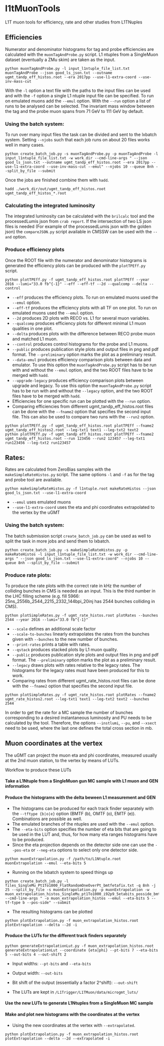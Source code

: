 # l1tMuonTools
L1T muon tools for efficiency, rate and other studies from L1TNuples

## Efficiencies
Numerator and denominator histograms for tag and probe efficiencies are calculated with the `muonTagAndProbe.py` script. L1 ntuples from a SingleMuon dataset (eventually a ZMu skim) are taken as the input.
```
python muonTagAndProbe.py -l input_l1ntuple_file_list.txt muonTagAndProbe --json good_ls_json.txt --outname ugmt_tandp_eff_histos.root --era 2017pp --use-l1-extra-coord --use-inv-mass-cut
```
With the `-l` option a text file with the paths to the input files can be used and with the `-f` option a single L1 ntuple input file can be specified.
To run on emulated muons add the `--emul` option. With the `--run` option a list of runs to be analysed can be selected.
The invariant mass window between the tag and the probe muon spans from 71 GeV to 111 GeV by default.

### Using the batch system:
To run over many input files the task can be divided and sent to the lxbatch system. Setting `--njobs` such that each job runs on about 20 files works well in many cases.
```
python create_batch_job.py -s muonTagAndProbe.py -p muonTagAndProbe -l input_l1ntuple_file_list.txt -w work_dir --cmd-line-args " --json good_ls_json.txt --outname ugmt_tandp_eff_histos.root --era 2017pp --use-l1-extra-coord --use-inv-mass-cut --emul" --njobs 10 --queue 8nh --split_by_file --submit
```
Once the jobs are finished combine them with `hadd`.
```
hadd ./work_dir/out/ugmt_tandp_eff_histos.root ugmt_tandp_eff_histos_*.root
```

### Calculating the integrated luminosity
The integrated luminosity can be calculated with the `brilcalc` tool and the processedLumis json from `crab report`.
If the intersection of two LS json files is needed (For example of the processedLumis json with the golden json) the `compareJSON.py` script available in CMSSW can be used with the `--and` option.

### Produce efficiency plots
Once the ROOT file with the numerator and denominator histograms is generated the efficiency plots can be produced with the `plotTPEff.py` script.
```
python plotTPEff.py -f ugmt_tandp_eff_histos.root plotTPEff --year 2016 --lumi="33.0 fb^{-1}" --eff --eff-tf --2d --qualcomp --delta --control
```
* `--eff` produces the efficiency plots. To run on emulated muons used the `--emul` option.
* `--eff-tf` produces the efficiency plots with all TF on one plot. To run on emulated muons used the `--emul` option.
* `--2d` produces 2D plots with RECO vs. L1 for several muon variables.
* `--qualcomp` produces efficiency plots for different minimal L1 muon qualities in one plot.
* `--delta` produces plots with the difference between RECO probe muon and matched L1 muon.
* `--control` produces control histograms for the probe and L1 muons.
* `--public` produces publication style plots and output files in png and pdf format. The `--preliminary` option marks the plot as a preliminary result.
* `--data-emul` produces efficiency comparison plots between data and emulator. To use this option the `muonTagAndProbe.py` script has to be run with and without the `--emul` option, and the two ROOT files have to be merged with `hadd`.
* `--upgrade-legacy` produces efficiency comparison plots between upgrade and legacy. To use this option the `muonTagAndProbe.py` script has to be run with and without the `--legacy` option, and the two ROOT files have to be merged with `hadd`.
* Efficiencies for one specific run can be plotted with the `--run` option.
* Comparing efficiencies from different ugmt_tandp_eff_histos.root files can be done with the `--fname2` option that specifies the second input file. This can also be used to compare two runs with the `--run2` option.

```
python plotTPEff.py -f ugmt_tandp_eff_histos.root plotTPEff --fname2 ugmt_tandp_eff_histos2.root --leg-txt1 text1 --leg-txt2 text2
python plotTPEff.py -f ugmt_tandp_eff_histos.root plotTPEff --fname2 ugmt_tandp_eff_histos.root --run 123456 --run2 123457 --leg-txt1 run123456 --leg-txt2 run123457
```

## Rates:
Rates are calculated from ZeroBias samples with the `makeSimpleRateHistos.py` script. The same options `-l` and `-f` as for the tag and probe tool are available.
```
python makeSimpleRateHistos.py -f l1ntuple.root makeRateHistos --json good_ls_json.txt --use-l1-extra-coord
```
* `--emul` uses emulated muons
* `--use-l1-extra-coord` uses the eta and phi coordinates extrapolated to the vertex by the uGMT

### Using the batch system:
The batch submission script `create_batch_job.py` can be used as well to split the task in more jobs and send them to lxbatch.
```
python create_batch_job.py -s makeSimpleRateHistos.py -p makeRateHistos -l input_l1ntuple_file_list.txt -w work_dir --cmd-line-args " --json good_ls_json.txt --use-l1-extra-coord" --njobs 10 --queue 8nh --split_by_file --submit
```

### Produce rate plots:
To produce the rate plots with the correct rate in kHz the number of colliding bunches in CMS is needed as an input. This is the third number in the LHC filling scheme (e.g. fill 5966: 25ns_2556b_2544_2215_2332_144bpi_20inj has 2544 bunches colliding in CMS).
```
python plotSimpleRates.py -f ugmt_rate_histos.root plotRates --bunches 2544 --year 2016 --lumi="33.0 fb^{-1}"
```
* `--scale` defines an additional scale factor
* `--scale-to-bunches` linearly extrapolates the rates from the bunches given with `--bunches` to the new number of bunches.
* `--print-rates` prints a table with rates.
* `--qstack` produces stacked plots by L1 muon quality.
* `--public` produces publication style plots and output files in png and pdf format. The `--preliminary` option marks the plot as a preliminary result.
* `--legacy` draws plots with rates relative to the legacy rates. The histograms for the legacy rates must have been produced for this to work.
* Comparing rates from different ugmt_rate_histos.root files can be done with the `--fname2` option that specifies the second input file.
```
python plotSimpleRates.py -f ugmt_rate_histos.root plotRates --fname2 ugmt_rate_histos2.root --leg-txt1 text1 --leg-txt2 text2 --bunches 2544
```

In order to get the rate for a MC sample the number of bunches corresponding to a desired instantaneous luminosity and PU needs to be calculated by the tool. Therefore, the options `--instlumi`, `--pu`, and `--xsect` need to be used, where the last one defines the total cross section in mb.

## Muon coordinates at the vertex
The uGMT can project the muon eta and phi coordinates, measured usually at the 2nd muon station, to the vertex by means of LUTs.

Workflow to produce these LUTs

#### Take a L1Ntuple from a SingleMuon gun MC sample with L1 muon and GEN information
#### Produce the histograms with the delta beween L1 measurement and GEN
  * The histograms can be produced for each track finder separately with the `--tftype {b|o|e}` option (BMTF (b), OMTF (o), EMTF (e)). Combinations are possible as well.
  * The emulated branches of the ntuples are used with the `--emul` option.
  * The `--eta-bits` option specifies the number of eta bits that are going to be used in the LUT and, thus, for how many eta ranges histograms have to be produced.
  * Since the eta projection depends on the detector side one can use the `--pos-eta` or `--neg-eta` options to select only one detector side.
  ```
  python muonExtrapolation.py -f /path/to/L1Ntuple.root muonExtrapolation --emul --eta-bits 5
  ```
  - Running on the lxbatch system to speed things up
  ```
  python create_batch_job.py -l files_SingleMu_Pt1To1000_FlatRandomOneOverPt_bmtfetafix.txt -q 8nh -j 25 --split_by_file -s muonExtrapolation.py -p muonExtrapolation -w muon_extrapolation_histos_SingleMu_pt1To1000_i92p9_5etabits_posside_bmtf --cmd-line-args " -o muon_extrapolation_histos --emul --eta-bits 5 --tf-type b --pos-side" --submit

  ```
  - The resulting histograms can be plotted
  ```
  python plotExtrapolation.py -f muon_extrapolation_histos.root plotExtrapolation --delta --2d -i
  ```

#### Produce the LUTs for the different track finders separately
  ```
  python generateExtrapolationLut.py -f muon_extrapolation_histos.root generateExtrapolationLut --coordinate {eta|phi} --pt-bits 7 --eta-bits 5 --out-bits 4 --out-shift 2
  ```
  * Input widths: `--pt-bits` and `--eta-bits`
  * Output width: `--out-bits`
  * Bit shift of the output (essentially a factor 2^shift): `--out-shift`

  * The LUTs are kept in `/L1Trigger/L1TMuon/data/microgmt_luts/`

#### Use the new LUTs to generate L1Ntuples from a SingleMuon MC sample
#### Make and plot new histograms with the coordinates at the vertex
  * Using the new coordinates at the vertex with `--extrapolated`.
  ```
  python plotExtrapolation.py -f muon_extrapolation_histos.root plotExtrapolation --delta --2d --extrapolated -i
  ```
